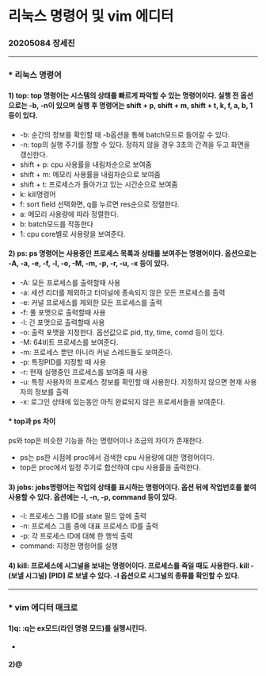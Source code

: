 # 리눅스 명령어 및 vim 에디터
### 20205084 장세진
---
### * 리눅스 명령어

#### 1) top: top 명령어는 시스템의 상태를 빠르게 파악할 수 있는 명령어이다. 실행 전 옵션으로는 -b, -n이 있으며 실행 후 명령어는 shift + p, shift + m, shift + t, k, f, a, b, 1 등이 있다.
* -b: 순간의 정보를 확인할 때 -b옵션을 통해 batch모드로 들어갈 수 있다.
* -n: top의 실행 주기를 정할 수 있다. 정하지 않을 경우 3초의 간격을 두고 화면을 갱신한다.
* shift + p: cpu 사용률을 내림차순으로 보여줌
* shift + m: 메모리 사용률을 내림차순으로 보여줌
* shift + t: 프로세스가 돌아가고 있는 시간순으로 보여줌
* k: kill명령어 
* f: sort field 선택화면, q를 누르면 res순으로 정렬한다.
* a: 메모리 사용량에 따라 정렬한다.
* b: batch모드를 작동한다
* 1: cpu core별로 사용량을 보여준다.

#### 2) ps: ps 명령어는 사용중인 프로세스 목록과 상태를 보여주는 명령어이다. 옵션으로는 -A, -a, -e, -f, -l, -o, -M, -m, -p, -r, -u, -x 등이 있다.
* -A: 모든 프로세스를 출력할때 사용
* -a: 세션 리더를 제외하고 터미널에 종속되지 않은 모든 프로세스를 출력
* -e: 커널 프로세스를 제외한 모든 프로세스를 출력
* -f: 풀 포맷으로 출력할때 사용
* -l: 긴 포맷으로 출력할때 사용
* -o: 출력 포맷을 지정한다. 옵션값으로 pid, tty, time, comd 등이 있다.
* -M: 64비트 프로세스를 보여준다.
* -m: 프로세스 뿐만 아니라 커널 스레드들도 보여준다.
* -p: 특정PID를 지정할 때 사용
* -r: 현재 실행중인 프로세스를 보여줄 때 사용
* -u: 특정 사용자의 프로세스 정보를 확인할 때 사용한다. 지정하지 않으면 현재 사용자의 정보를 출력
* -x: 로그인 상태에 있는동안 아직 완료되지 않은 프로세서들을 보여준다.

#### * top과 ps 차이
ps와 top은 비슷한 기능을 하는 명령어이나 조금의 차이가 존재한다.
* ps는 ps한 시점에 proc에서 검색한 cpu 사용량에 대한 명령어이다.
* top은 proc에서 일정 주기로 합산하여 cpu 사용률을 출력한다.

#### 3) jobs: jobs명령어는 작업의 상태를 표시하는 명령어이다. 옵션 뒤에 작업번호를 붙여 사용할 수 있다. 옵션에는 -l, -n, -p, command 등이 있다.
* -l: 프로세스 그룹 ID를 state 필드 앞에 출력
* -n: 프로세스 그룹 중에 대표 프로세스 ID를 출력
* -p: 각 프로세스 ID에 대해 한 행씩 출력
* command: 지정한 명령어를 실행

#### 4) kill: 프로세스에 시그널을 보내는 명령어이다. 프로세스를 죽일 때도 사용한다. kill -(보낼 시그널) [PID] 로 보낼 수 있다. -l 옵션으로 시그널의 종류를 확인할 수 있다.


---


### * vim 에디터 매크로

#### 1)q: :q는 ex모드(라인 명령 모드)를 실행시킨다.
* 

#### 2)@
